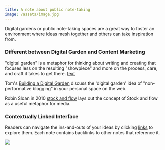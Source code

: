 ```yaml
---
title: A note about public note-taking
image: /assets/image.jpg
---
```



Digital gardens or public note-taking spaces are a great way to foster an environment where ideas mesh together and others can take inspiration from. 

### Different between Digital Garden and Content Marketing

"digital garden" is a metaphor for thinking about writing and creating that focuses less on the resulting "showpiece" and more on the process, care, and craft it takes to get there. [text](https://joelhooks.com/digital-garden)

Tom's [Building a Digital Garden](https://tomcritchlow.com/2019/02/17/building-digital-garden/) discuss the 'digital garden' idea of "non-performative blogging" in your personal space on the web.

Robin Sloan in 2010 [stock and flow](http://snarkmarket.com/2010/4890) lays out the concept of Stock and flow as a useful metaphor for media. 

### Contextually Linked Interface

Readers can navigate the ins-and-outs of your ideas by clicking [links](/linksyntax) to explore them. Each note contains backlinks to other notes that reference it. 

![]({{page.image}})

